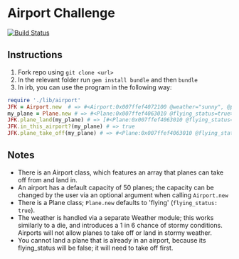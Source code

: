 Airport Challenge
=================

[![Build Status](https://travis-ci.org/makersacademy/airport_challenge.svg?branch=master)](https://travis-ci.org/makersacademy/airport_challenge)

Instructions
------------
1. Fork repo using `git clone <url>`
2. In the relevant folder run `gem install bundle` and then `bundle`
3. In irb, you can use the program in the following way:

```ruby
require './lib/airport'
JFK = Airport.new  # => #<Airport:0x007ffef4072100 @weather="sunny", @planes=[], @capacity=50>
my_plane = Plane.new # => #<Plane:0x007ffef4063010 @flying_status=true>
JFK.plane_land(my_plane) # => [#<Plane:0x007ffef4063010 @flying_status=false>]
JFK.in_this_airport?(my_plane) # => true
JFK.plane_take_off(my_plane) # => #<Plane:0x007ffef4063010 @flying_status=true>

```

Notes
-----
* There is an Airport class, which features an array that planes can take off from and land in.
* An airport has a default capacity of 50 planes; the capacity can be changed by the user via an optional argument when calling `Airport.new`
* There is a Plane class; `Plane.new` defaults to 'flying' (`flying_status: true`).
* The weather is handled via a separate Weather module; this works similarly to a die, and introduces a 1 in 6 chance of stormy conditions. Airports will not allow planes to take off or land in stormy weather.
* You cannot land a plane that is already in an airport, because its flying_status will be false; it will need to take off first.
